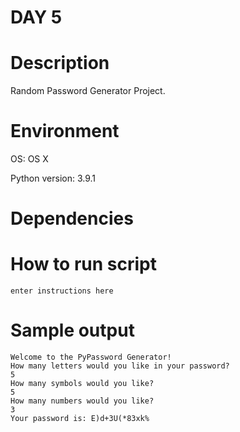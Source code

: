 
# DAY 5

# Description
Random Password Generator Project.
# Environment
OS: OS X

Python version: 3.9.1

# Dependencies

# How to run script
```
enter instructions here
```

# Sample output
```
Welcome to the PyPassword Generator!
How many letters would you like in your password?
5
How many symbols would you like?
5
How many numbers would you like?
3
Your password is: E)d+3U(*83xk%
```
